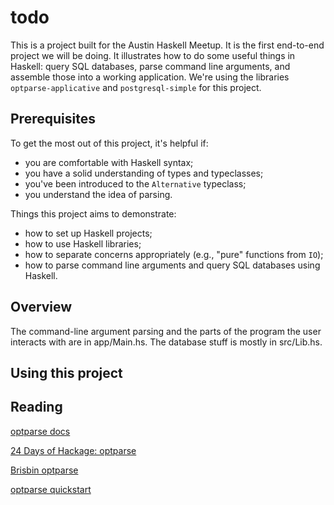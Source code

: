 # todo

This is a project built for the Austin Haskell Meetup. It is the first end-to-end project we will be doing. It illustrates how to do some useful things in Haskell: query SQL databases, parse command line arguments, and assemble those into a working application. We're using the libraries `optparse-applicative` and `postgresql-simple` for this project.

## Prerequisites

To get the most out of this project, it's helpful if:

 - you are comfortable with Haskell syntax;  
 - you have a solid understanding of types and typeclasses;
 - you've been introduced to the `Alternative` typeclass;
 - you understand the idea of parsing.

 Things this project aims to demonstrate:  

 - how to set up Haskell projects;  
 - how to use Haskell libraries;
 - how to separate concerns appropriately (e.g., "pure" functions from `IO`);
 - how to parse command line arguments and query SQL databases using Haskell.  


## Overview

 The command-line argument parsing and the parts of the program the user interacts with are in app/Main.hs. The database stuff is mostly in src/Lib.hs. 

## Using this project

## Reading

[optparse docs](https://github.com/pcapriotti/optparse-applicative)

[24 Days of Hackage: optparse](https://ocharles.org.uk/blog/posts/2012-12-17-24-days-of-hackage-optparse-applicative.html)

[Brisbin optparse](https://robots.thoughtbot.com/applicative-options-parsing-in-haskell)

[optparse quickstart](https://ro-che.info/articles/2016-12-30-optparse-applicative-quick-start)
